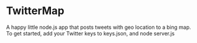 TwitterMap
==========

A happy little node.js app that posts tweets with geo location to a bing map.  To get started, add your Twitter keys to keys.json, and node server.js
